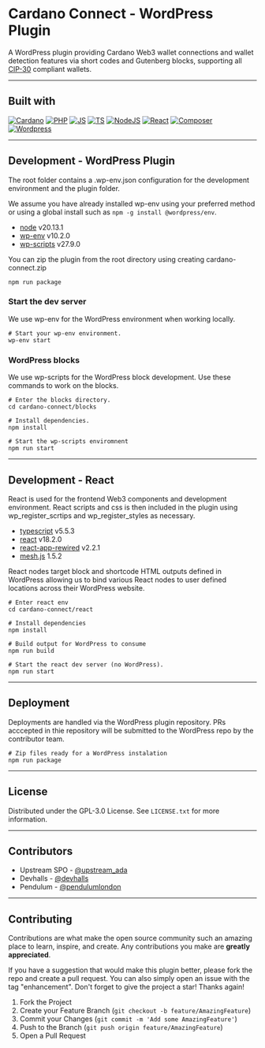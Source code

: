 # Cardano Connect - WordPress Plugin

A WordPress plugin providing Cardano Web3 wallet connections and wallet detection features via short codes and 
Gutenberg blocks, supporting all [CIP-30](https://cips.cardano.org/cip/CIP-30) compliant wallets.

---

## Built with

[![Cardano][Cardano-shield]][Cardano-url]
[![PHP][PHP-shield]][PHP-url]
[![JS][JS-shield]][JS-url]
[![TS][TS-shield]][TS-url]
[![NodeJS][Node-shield]][Node-url]
[![React][React-shield]][React-url]
[![Composer][Composer-shield]][Composer-url]
[![Wordpress][Wordpress-shield]][Wordpress-url]

---

## Development - WordPress Plugin

The root folder contains a .wp-env.json configuration for the development environment and the plugin folder.

We assume you have already installed wp-env using your preferred method or using a global install such as `npm -g install @wordpress/env`.

* [node](https://nodejs.org/en) v20.13.1
* [wp-env](https://developer.wordpress.org/block-editor/getting-started/devenv/) v10.2.0
* [wp-scripts](https://developer.wordpress.org/block-editor/reference-guides/packages/packages-scripts/) v27.9.0

You can zip the plugin from the root directory using creating cardano-connect.zip

```
npm run package
```

### Start the dev server

We use wp-env for the WordPress environment when working locally.  

```
# Start your wp-env environment.
wp-env start
```

### WordPress blocks

We use wp-scripts for the WordPress block development. Use these commands to work on the blocks. 

```
# Enter the blocks directory.
cd cardano-connect/blocks

# Install dependencies.
npm install

# Start the wp-scripts enviromnent
npm run start
```

---

## Development - React

React is used for the frontend Web3 components and development environment. React scripts and css is then included in the plugin using wp_register_scrtips and wp_register_styles as necessary.

* [typescript](https://www.typescriptlang.org/) v5.5.3
* [react](https://react.dev/) v18.2.0
* [react-app-rewired](https://github.com/timarney/react-app-rewired) v2.2.1
* [mesh.js](https://meshjs.dev) 1.5.2

React nodes target block and shortcode HTML outputs defined in WordPress allowing us to bind various React nodes to user defined locations across their WordPress website.

```
# Enter react env
cd cardano-connect/react

# Install dependencies
npm install

# Build output for WordPress to consume
npm run build

# Start the react dev server (no WordPress).
npm run start
```

---

## Deployment

Deployments are handled via the WordPress plugin repository. PRs acccepted in thie repository will be submitted to the WordPress repo by the contributor team.

```
# Zip files ready for a WordPress instalation
npm run package
```

---

## License

Distributed under the GPL-3.0 License. See `LICENSE.txt` for more information.

---

## Contributors

* Upstream SPO - [@upstream_ada](https://twitter.com/upstream_ada)
* Devhalls - [@devhalls](https://twitter.com/devhalls)
* Pendulum - [@pendulumlondon](https://twitter.com/pendulumlondon)

---

## Contributing

Contributions are what make the open source community such an amazing place to learn, inspire, and create. Any contributions you make are **greatly appreciated**.

If you have a suggestion that would make this plugin better, please fork the repo and create a pull request. You can also simply open an issue with the tag "enhancement". Don't forget to give the project a star! Thanks again!

1. Fork the Project
2. Create your Feature Branch (`git checkout -b feature/AmazingFeature`)
3. Commit your Changes (`git commit -m 'Add some AmazingFeature'`)
4. Push to the Branch (`git push origin feature/AmazingFeature`)
5. Open a Pull Request

[Cardano-shield]: https://img.shields.io/badge/cardano-000000?style=for-the-badge&logo=cardano&logoColor=white
[Cardano-url]: https://developers.cardano.org/docs/integrate-cardano/user-wallet-authentication/
[PHP-shield]: https://img.shields.io/badge/php-000000?style=for-the-badge&logo=php&logoColor=white
[PHP-url]: https://www.php.net/
[JS-shield]: https://img.shields.io/badge/javascript-000000?style=for-the-badge&logo=javascript&logoColor=white
[JS-url]: https://developer.mozilla.org/en-US/docs/Learn/Getting_started_with_the_web/JavaScript_basics
[TS-shield]: https://img.shields.io/badge/typescript-000000?style=for-the-badge&logo=typescript&logoColor=white
[TS-url]: https://www.typescriptlang.org/
[React-shield]: https://img.shields.io/badge/react-000000?style=for-the-badge&logo=react&logoColor=white
[React-url]: https://react.dev/
[Node-shield]: https://img.shields.io/badge/node.js-000000?style=for-the-badge&logo=nodedotjs&logoColor=white
[Node-url]: https://nodejs.org/
[Composer-shield]: https://img.shields.io/badge/composer-000000?style=for-the-badge&logo=composer&logoColor=white
[Composer-url]: https://getcomposer.org/
[Wordpress-shield]: https://img.shields.io/badge/wordpress-000000?style=for-the-badge&logo=wordpress&logoColor=white
[Wordpress-url]: https://wordpress.org/

